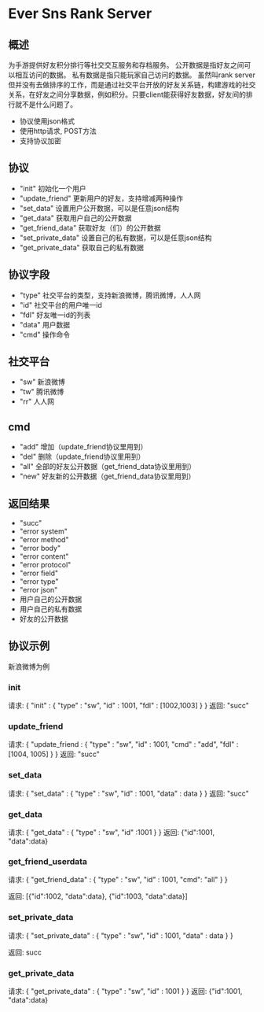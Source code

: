 # Ever Sns Rank Server #

## 概述 ##

为手游提供好友积分排行等社交交互服务和存档服务。
公开数据是指好友之间可以相互访问的数据。
私有数据是指只能玩家自己访问的数据。
虽然叫rank server但并没有去做排序的工作，而是通过社交平台开放的好友关系链，构建游戏的社交关系，在好友之间分享数据，例如积分。只要client能获得好友数据，好友间的排行就不是什么问题了。

- 协议使用json格式
- 使用http请求, POST方法
- 支持协议加密

## 协议 ##
- "init"                    初始化一个用户
- "update_friend"           更新用户的好友，支持增减两种操作
- "set_data"                设置用户公开数据，可以是任意json结构
- "get_data"                获取用户自己的公开数据
- "get_friend_data"         获取好友（们）的公开数据
- "set_private_data"        设置自己的私有数据，可以是任意json结构
- "get_private_data"        获取自己的私有数据        

## 协议字段 ##
- "type"                    社交平台的类型，支持新浪微博，腾讯微博，人人网
- "id"                      社交平台的用户唯一id
- "fdl"                     好友唯一id的列表
- "data"                    用户数据
- "cmd"                     操作命令

## 社交平台 ##
- "sw"                      新浪微博
- "tw"                      腾讯微博
- "rr"                      人人网

## cmd ##
- "add"                     增加（update_friend协议里用到）
- "del"                     删除（update_friend协议里用到）
- "all"                     全部的好友公开数据（get_friend_data协议里用到）
- "new"                     好友新的公开数据（get_friend_data协议里用到）

## 返回结果 ##
- "succ"
- "error system"
- "error method"
- "error body"
- "error content"
- "error protocol"
- "error field"
- "error type"
- "error json"
- 用户自己的公开数据
- 用户自己的私有数据
- 好友的公开数据

## 协议示例 ##
新浪微博为例

### init ###
请求: 
{
    "init" : 
    {
        "type" : "sw",
        "id" : 1001,
        "fdl" : [1002,1003]
    }
}
返回: "succ"

### update_friend ###

请求: 
{
    "update_friend :
    {
        "type" : "sw",
        "id" : 1001,
        "cmd" : "add",
        "fdl" : [1004, 1005]
    }
}
返回: "succ"


### set_data ###

请求:
{
    "set_data" :
    {
        "type" : "sw",
        "id" : 1001,
        "data" : data 
    }
}
返回: "succ"

### get_data ###

请求:
{
    "get_data" :
    {
        "type" : "sw",
        "id" :1001 
    }
}
返回: {"id":1001, "data":data}

### get_friend_userdata ###

请求: 
{
    "get_friend_data" :
    {
        "type" : "sw",
        "id" : 1001,
        "cmd": "all"
    }
}

返回: [{"id":1002, "data":data}, {"id":1003, "data":data}]

### set_private_data ###

请求: 
{
    "set_private_data" :
    {
        "type" : "sw",
        "id" : 1001,
        "data" : data
    }
}

返回: succ

### get_private_data ###

请求: 
{
    "get_private_data" :
    {
        "type" : "sw",
        "id" : 1001
    }
}
返回: {"id":1001, "data":data}

